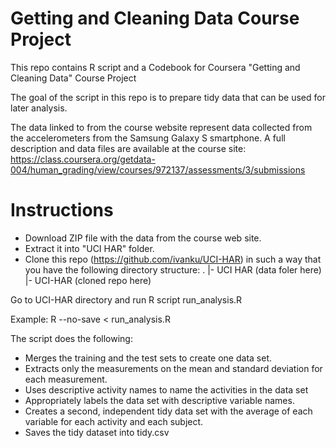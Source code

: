 Getting and Cleaning Data Course Project
=======

This repo contains R script and a Codebook for Coursera "Getting and Cleaning Data" Course Project 

The goal of the script in this repo is to prepare tidy data that can be used for later analysis.

The data linked to from the course website represent data collected from the accelerometers from the Samsung Galaxy S smartphone. A full description and data files are available at the course site: 
https://class.coursera.org/getdata-004/human_grading/view/courses/972137/assessments/3/submissions

Instructions
=======

 * Download ZIP file with the data from the course web site. 
 * Extract it into "UCI HAR" folder. 
 * Clone this repo (https://github.com/ivanku/UCI-HAR) in such a way that you have the following directory structure:
 .
 |- UCI HAR (data foler here)
 |- UCI-HAR (cloned repo here)

Go to UCI-HAR directory and run R script run_analysis.R

Example: R --no-save < run_analysis.R 

The script does the following:
 * Merges the training and the test sets to create one data set.
 * Extracts only the measurements on the mean and standard deviation for each measurement. 
 * Uses descriptive activity names to name the activities in the data set
 * Appropriately labels the data set with descriptive variable names. 
 * Creates a second, independent tidy data set with the average of each variable for each activity and each subject. 
 * Saves the tidy dataset into tidy.csv
